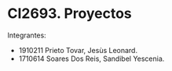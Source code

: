 # CI2693. Proyectos

Integrantes:
- 1910211 Prieto Tovar, Jesùs Leonard.
- 1710614 Soares Dos Reis, Sandibel Yescenia.
